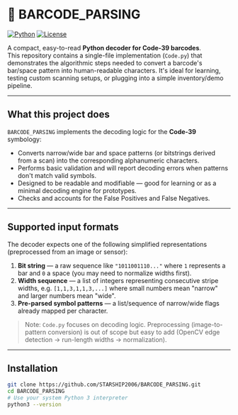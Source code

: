 # 🧾 BARCODE_PARSING

[![Python](https://img.shields.io/badge/Python-3.x-blue.svg)](https://www.python.org/)
[![License](https://img.shields.io/badge/License-MIT-green.svg)](LICENSE)

A compact, easy-to-read **Python decoder for Code-39 barcodes**.  
This repository contains a single-file implementation (`Code.py`) that demonstrates the algorithmic steps needed to convert a barcode's bar/space pattern into human-readable characters. It's ideal for learning, testing custom scanning setups, or plugging into a simple inventory/demo pipeline.

---

## What this project does

`BARCODE_PARSING` implements the decoding logic for the **Code-39** symbology:

- Converts narrow/wide bar and space patterns (or bitstrings derived from a scan) into the corresponding alphanumeric characters.
- Performs basic validation and will report decoding errors when patterns don't match valid symbols.
- Designed to be readable and modifiable — good for learning or as a minimal decoding engine for prototypes.
- Checks and accounts for the False Positives and False Negatives.
---

## Supported input formats

The decoder expects one of the following simplified representations (preprocessed from an image or sensor):

1. **Bit string** — a raw sequence like `"1011001110..."` where `1` represents a bar and `0` a space (you may need to normalize widths first).  
2. **Width sequence** — a list of integers representing consecutive stripe widths, e.g. `[1,1,3,1,1,3,...]` where small numbers mean "narrow" and larger numbers mean "wide".  
3. **Pre-parsed symbol patterns** — a list/sequence of narrow/wide flags already mapped per character.

> Note: `Code.py` focuses on decoding logic. Preprocessing (image-to-pattern conversion) is out of scope but easy to add (OpenCV edge detection → run-length widths → normalization).

---

## Installation

```bash
git clone https://github.com/STARSHIP2006/BARCODE_PARSING.git
cd BARCODE_PARSING
# Use your system Python 3 interpreter
python3 --version
